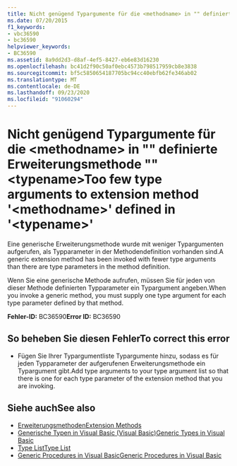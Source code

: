 ```yaml
---
title: Nicht genügend Typargumente für die <methodname> in "" definierte Erweiterungsmethode "" <typename>
ms.date: 07/20/2015
f1_keywords:
- vbc36590
- bc36590
helpviewer_keywords:
- BC36590
ms.assetid: 8a9dd2d3-d8af-4ef5-8427-eb6e83d16230
ms.openlocfilehash: bc41d2f90c50af0ebc4573b798517959cb8e3838
ms.sourcegitcommit: bf5c5850654187705bc94cc40ebfb62fe346ab02
ms.translationtype: MT
ms.contentlocale: de-DE
ms.lasthandoff: 09/23/2020
ms.locfileid: "91060294"
---
```

# <a name="too-few-type-arguments-to-extension-method-methodname-defined-in-typename"></a><span data-ttu-id="0f46c-102">Nicht genügend Typargumente für die \<methodname> in "" definierte Erweiterungsmethode "" \<typename></span><span class="sxs-lookup"><span data-stu-id="0f46c-102">Too few type arguments to extension method '\<methodname>' defined in '\<typename>'</span></span>

<span data-ttu-id="0f46c-103">Eine generische Erweiterungsmethode wurde mit weniger Typargumenten aufgerufen, als Typparameter in der Methodendefinition vorhanden sind.</span><span class="sxs-lookup"><span data-stu-id="0f46c-103">A generic extension method has been invoked with fewer type arguments than there are type parameters in the method definition.</span></span>  
  
 <span data-ttu-id="0f46c-104">Wenn Sie eine generische Methode aufrufen, müssen Sie für jeden von dieser Methode definierten Typparameter ein Typargument angeben.</span><span class="sxs-lookup"><span data-stu-id="0f46c-104">When you invoke a generic method, you must supply one type argument for each type parameter defined by that method.</span></span>  
  
 <span data-ttu-id="0f46c-105">**Fehler-ID:** BC36590</span><span class="sxs-lookup"><span data-stu-id="0f46c-105">**Error ID:** BC36590</span></span>  
  
## <a name="to-correct-this-error"></a><span data-ttu-id="0f46c-106">So beheben Sie diesen Fehler</span><span class="sxs-lookup"><span data-stu-id="0f46c-106">To correct this error</span></span>  
  
- <span data-ttu-id="0f46c-107">Fügen Sie Ihrer Typargumentliste Typargumente hinzu, sodass es für jeden Typparameter der aufgerufenen Erweiterungsmethode ein Typargument gibt.</span><span class="sxs-lookup"><span data-stu-id="0f46c-107">Add type arguments to your type argument list so that there is one for each type parameter of the extension method that you are invoking.</span></span>  
  
## <a name="see-also"></a><span data-ttu-id="0f46c-108">Siehe auch</span><span class="sxs-lookup"><span data-stu-id="0f46c-108">See also</span></span>

- [<span data-ttu-id="0f46c-109">Erweiterungsmethoden</span><span class="sxs-lookup"><span data-stu-id="0f46c-109">Extension Methods</span></span>](../programming-guide/language-features/procedures/extension-methods.md)
- [<span data-ttu-id="0f46c-110">Generische Typen in Visual Basic (Visual Basic)</span><span class="sxs-lookup"><span data-stu-id="0f46c-110">Generic Types in Visual Basic</span></span>](../programming-guide/language-features/data-types/generic-types.md)
- [<span data-ttu-id="0f46c-111">Type List</span><span class="sxs-lookup"><span data-stu-id="0f46c-111">Type List</span></span>](../language-reference/statements/type-list.md)
- [<span data-ttu-id="0f46c-112">Generic Procedures in Visual Basic</span><span class="sxs-lookup"><span data-stu-id="0f46c-112">Generic Procedures in Visual Basic</span></span>](../programming-guide/language-features/data-types/generic-procedures.md)
